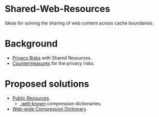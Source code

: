 # Shared-Web-Resources
Ideas for solving the sharing of web content across cache boundaries. 

# Background

* [Privacy Risks](privacy-risks.md) with Shared Resources.
* [Countermeasures](countermeasures.md) for the privacy risks.

# Proposed solutions

* [Public Resources](public-resources.md).
    * [.well-known](well-known.md) compression dictionaries.
* [Web-wide Compression Dictionary](web-dictionary.md).